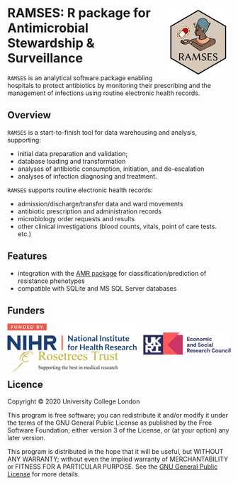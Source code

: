 # <img src="man/figures/logo.png" align="right" style="max-width: 25%; padding: 10px;"/>RAMSES: R package for Antimicrobial Stewardship & Surveillance


<div class="lead"><code>RAMSES</code> is an analytical software package enabling hospitals to protect antibiotics by monitoring their prescribing and the management of infections using routine electronic health records.</div>

## Overview

`RAMSES` is a start-to-finish tool for data warehousing and analysis, supporting:

- initial data preparation and validation; 
- database loading and transformation
- analyses of antibiotic consumption, initiation, and de-escalation
- analyses of infection diagnosing and treatment.

`RAMSES` supports routine electronic health records:

- admission/discharge/transfer data and ward movements
- antibiotic prescription and administration records
- microbiology order requests and results
- other clinical investigations (blood counts, vitals, point of care tests. etc.) 


## Features

- integration with the [AMR package](https://msberends.gitlab.io/AMR/) for classification/prediction of resistance phenotypes 
- compatible with SQLite and MS SQL Server databases

## Funders

<div style="display: table-cell;">
<a href="https://www.nihr.ac.uk/" ><img height="60px" style="vertical-align: bottom;" alt="National Institute of Health Research" src="man/figures/partner-logos/NIHR.svg" ></a> &nbsp;&nbsp;
<a href="https://www.esrc.ukri.org" ><img height="50px" style="vertical-align: bottom; bottom;margin-bottom: -10px;" alt="Economic and Social Research Council" src="man/figures/partner-logos/ESRC.svg" ></a> &nbsp;&nbsp;
<a href="https://rosetreestrust.co.uk/"><img style="vertical-align: bottom;margin-bottom: -15px;" alt="Rosetree Trust" src="man/figures/partner-logos/rosetree.png" height="50px"></a>
</div>

## Licence 

Copyright &copy; 2020 University College London

This program is free software; you can redistribute it and/or modify it under the terms of the GNU General Public License as published by the Free Software Foundation; either version 3 of the License, or (at your option) any later version.

This program is distributed in the hope that it will be useful, but WITHOUT ANY WARRANTY; without even the implied warranty of MERCHANTABILITY or FITNESS FOR A PARTICULAR PURPOSE. See the [GNU General Public License](LICENCE.md) for more details.